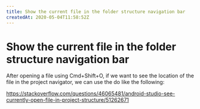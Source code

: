 ```yaml
---
title: Show the current file in the folder structure navigation bar
createdAt: 2020-05-04T11:58:52Z
---
```


# Show the current file in the folder structure navigation bar

After opening a file using Cmd+Shift+O, if we want to see the location of the file in the project navigator, we can use the do like the following:

https://stackoverflow.com/questions/46065481/android-studio-see-currently-open-file-in-project-structure/51262671